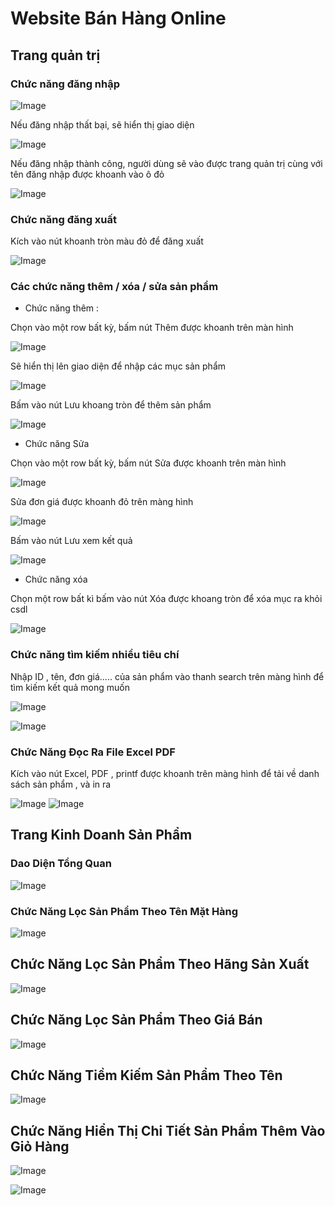 # Website Bán Hàng Online

## Trang quản trị

### Chức năng đăng nhập
![Image](Hinhchup/login1.png)

Nếu đăng nhập thất bại, sẽ hiển thị giao diện

![Image](Hinhchup/Login2.png)

Nếu đăng nhập thành công, người dùng sẽ vào được trang quản trị cùng với tên đăng nhập được khoanh vào ô đỏ

![Image](Hinhchup/Login_3.png)

### Chức năng đăng xuất

Kích vào nút khoanh tròn màu đỏ để đăng xuất

![Image](Hinhchup/Logout_1.png)

### Các chức năng thêm / xóa / sửa sản phẩm

- Chức năng thêm : 

Chọn vào một row bất kỳ, bấm nút Thêm được khoanh trên màn hình 

![Image](/Hinhchup/ThemSanPham_2.png)

Sẽ hiển thị lên giao diện để nhập các mục sản phẩm

![Image](/Hinhchup/ThemSanPham_3.png)

Bấm vào nút Lưu khoang tròn để thêm sản phẩm 

![Image](Hinhchup/ThemSanPham_4.png)

- Chức năng Sửa

Chọn vào một row bất kỳ, bấm nút Sửa được khoanh trên màn hình 

![Image](Hinhchup/Edit_SanPham_1.png)

Sửa đơn giá được khoanh đỏ trên màng hình

![Image](Hinhchup/Edit_SanPham_2.png)

Bấm vào nút Lưu xem kết quả

![Image](Hinhchup/Edit_SanPham_3.png)

- Chức năng xóa

Chọn một row bất kì bấm vào nút Xóa được khoang tròn để xóa mục ra khỏi csdl

![Image](Hinhchup/deleteSP.png)

### Chức năng tìm kiếm nhiều tiêu chí

Nhập ID , tên, đơn giá..... của sản phẩm vào thanh search trên màng hình để tìm kiếm kết quả mong muốn

![Image](Hinhchup/search_Name.png)

![Image](Hinhchup/Search_ID.png)

### Chức Năng Đọc Ra File Excel PDF

Kích vào nút Excel,  PDF , printf được khoanh trên màng hình để tải về danh sách sản phẩm , và in ra

![Image](Hinhchup/Excel_PDF.png)
![Image](Hinhchup/printf_1.png)


## Trang Kinh Doanh Sản Phẩm

### Dao Diện Tổng Quan

![Image](Hinhchup/DaoDienSanPham.png)

### Chức Năng Lọc Sản Phẩm Theo Tên Mặt Hàng

![Image](Hinhchup/LocMatHang.png)

## Chức Năng Lọc Sản Phẩm Theo Hãng Sản Xuất

![Image](Hinhchup/LocMatHangTheoHang.png)

## Chức Năng Lọc Sản Phẩm Theo Giá Bán

![Image](Hinhchup/LocGiaBan.png)

## Chức Năng Tiềm Kiếm Sản Phẩm Theo Tên

![Image](Hinhchup/timkiemTheoten.png)

## Chức Năng Hiển Thị Chi Tiết Sản Phẩm Thêm Vào Giỏ Hàng

![Image](Hinhchup/showSP.png)

![Image](Hinhchup/ShowSP_2.png)


